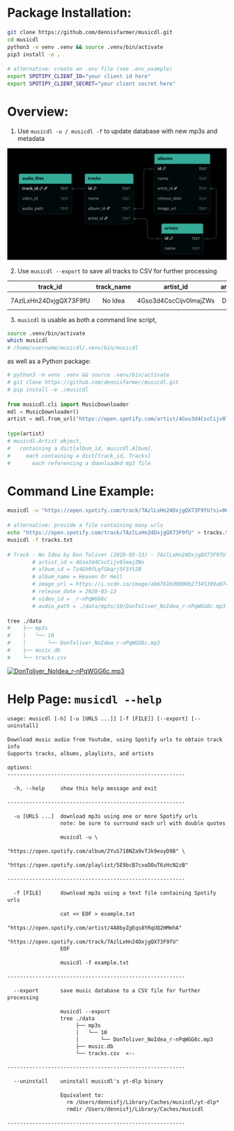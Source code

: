 # Package Installation:
```bash
git clone https://github.com/dennisfarmer/musicdl.git
cd musicdl
python3 -m venv .venv && source .venv/bin/activate
pip3 install -e .

# alternative: create an .env file (see .env_example)
export SPOTIPY_CLIENT_ID="your client id here"
export SPOTIPY_CLIENT_SECRET="your client secret here"
```

# Overview:

1. Use `musicdl -u / musicdl -f` to update database with new mp3s and metadata

![ER Diagram](er_diagram.png)

2. Use `musicdl --export` to save all tracks to CSV for further processing

|track_id|track_name|artist_id|artist_name|album_id|album_name|release_date|image_url|video_id|audio_path|
|:------:|:--------:|:-------:|:---------:|:------:|:--------:|:----------:|:-------:|:------:|:--------:|
|7AzlLxHn24DxjgQX73F9fU|No Idea|4Gso3d4CscCijv0lmajZWs|Don Toliver|7z4GhRfLqfSkqrj5F3Yt2B|Heaven Or Hell|2020-03-13|https://i.scdn.co/image/ab67616d0000b27345190a074bef3e8ce868b60c|_r-nPqWGG6c|./data/mp3s/10/DonToliver_NoIdea_r-nPqWGG6c.mp3|

3. `musicdl` is usable as both a command line script,
```bash
source .venv/bin/activate
which musicdl
# /home/username/musicdl/.venv/bin/musicdl
```
as well as a Python package:
```python
# python3 -m venv .venv && source .venv/bin/activate
# git clone https://github.com/dennisfarmer/musicdl.git
# pip install -e ./musicdl

from musicdl.cli import MusicDownloader
mdl = MusicDownloader()
artist = mdl.from_url("https://open.spotify.com/artist/4Gso3d4CscCijv0lmajZWs")

type(artist)  
# musicdl.Artist object, 
#   containing a dict[album_id, musicdl.Album], 
#     each containing a dict[track_id, Tracks]
#       each referencing a downloaded mp3 file
```

# Command Line Example:
```bash
musicdl -u "https://open.spotify.com/track/7AzlLxHn24DxjgQX73F9fU?si=0684264878094a00"

# alternative: provide a file containing many urls
echo "https://open.spotify.com/track/7AzlLxHn24DxjgQX73F9fU" > tracks.txt
musicdl -f tracks.txt

# Track - No Idea by Don Toliver (2020-03-13) - 7AzlLxHn24DxjgQX73F9fU
        # artist_id = 4Gso3d4CscCijv0lmajZWs
        # album_id = 7z4GhRfLqfSkqrj5F3Yt2B
        # album_name = Heaven Or Hell
        # image_url = https://i.scdn.co/image/ab67616d0000b27345190a074bef3e8ce868b60c
        # release_date = 2020-03-13
        # video_id = _r-nPqWGG6c
        # audio_path = ./data/mp3s/10/DonToliver_NoIdea_r-nPqWGG6c.mp3

tree ./data
#    ├── mp3s
#    │   └── 10
#    │       └── DonToliver_NoIdea_r-nPqWGG6c.mp3
#    ├── music.db
#    └── tracks.csv
```

[![DonToliver_NoIdea_r-nPqWGG6c.mp3](https://img.youtube.com/vi/_r-nPqWGG6c/0.jpg)](https://www.youtube.com/watch?v=_r-nPqWGG6c)

# Help Page: `musicdl --help`

```
usage: musicdl [-h] [-u [URLS ...]] [-f [FILE]] [--export] [--uninstall]

Download music audio from Youtube, using Spotify urls to obtain track info
Supports tracks, albums, playlists, and artists

options:
---------------------------------------------------------

  -h, --help     show this help message and exit
                 
---------------------------------------------------------
                 
  -u [URLS ...]  download mp3s using one or more Spotify urls
                 note: be sure to surround each url with double quotes
                 
                 musicdl -u \
                   "https://open.spotify.com/album/2YuS718NZa9vTJk9eoyD9B" \
                   "https://open.spotify.com/playlist/5E9bcB7cxoDOuT6zHcN2zB"
                 
---------------------------------------------------------
                 
  -f [FILE]      download mp3s using a text file containing Spotify urls
                 
                 cat << EOF > example.txt
                 "https://open.spotify.com/artist/4A8byZgEqs8YRqUQ2HMmhA"
                 "https://open.spotify.com/track/7AzlLxHn24DxjgQX73F9fU"
                 EOF
                 
                 musicdl -f example.txt
                 
---------------------------------------------------------
                 
  --export       save music database to a CSV file for further processing
                 
                 musicdl --export
                 tree ./data
                      ├── mp3s
                      │   └── 10
                      │       └── DonToliver_NoIdea_r-nPqWGG6c.mp3
                      ├── music.db
                      └── tracks.csv  <--
                 
---------------------------------------------------------
                 
  --uninstall    uninstall musicdl's yt-dlp binary
                 
                 Equivalent to:
                   rm /Users/dennisfj/Library/Caches/musicdl/yt-dlp*
                   rmdir /Users/dennisfj/Library/Caches/musicdl
                 
---------------------------------------------------------
```